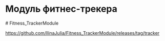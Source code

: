 # Модуль фитнес-трекера
#   F i t n e s s _ T r a c k e r M o d u l e 

https://github.com/IlinaJulia/Fitness_TrackerModule/releases/tag/tracker
 
